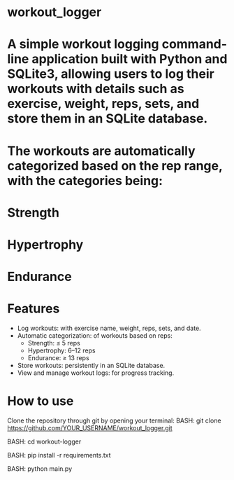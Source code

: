 # workout_logger

# A simple workout logging command-line application built with Python and SQLite3, allowing users to log their workouts with details such as exercise, weight, reps, sets, and store them in an SQLite database.

# The workouts are automatically categorized based on the rep range, with the categories being:
#    Strength
#    Hypertrophy
#    Endurance

# Features 
- Log workouts: with exercise name, weight, reps, sets, and date.
- Automatic categorization: of workouts based on reps:
  - Strength: ≤ 5 reps
  - Hypertrophy: 6–12 reps
  - Endurance: ≥ 13 reps
- Store workouts: persistently in an SQLite database.
- View and manage workout logs: for progress tracking.

# How to use
Clone the repository through git by opening your terminal:
BASH:
git clone https://github.com/YOUR_USERNAME/workout_logger.git

BASH:
cd workout-logger

BASH:
pip install -r requirements.txt

BASH:
python main.py
